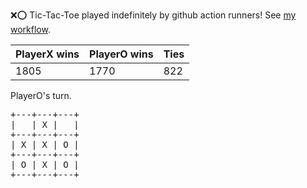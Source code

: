 :x::o: Tic-Tac-Toe played indefinitely by github action runners! See [my workflow](.github/workflows/play.yaml).

|PlayerX wins|PlayerO wins|Ties|
|-|-|-|
|1805|1770|822|

PlayerO's turn.

<pre>
+---+---+---+
|   | X |   |
+---+---+---+
| X | X | O |
+---+---+---+
| O | X | O |
+---+---+---+
</pre>